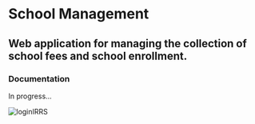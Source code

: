# School Management

## Web application for managing the collection of school fees and school enrollment.
### Documentation

In progress...

![loginIRRS](https://user-images.githubusercontent.com/49338963/169682426-946949a7-c21c-4487-bc0c-978f541230b3.png)
